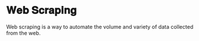 # 𝐖𝐞𝐛 𝐒𝐜𝐫𝐚𝐩𝐢𝐧𝐠
Web scraping is a way to automate the volume and variety of data collected from the web.
